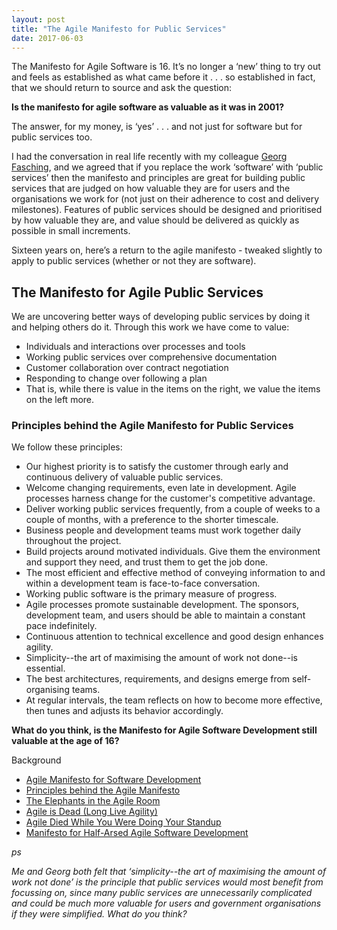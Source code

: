 ```yaml
---
layout: post
title: "The Agile Manifesto for Public Services"
date: 2017-06-03
---
```


The Manifesto for Agile Software is 16.
It’s no longer a ‘new’ thing to try out and feels as established as what came before it . . . so established in fact, that we should return to source and ask the question:

**Is the manifesto for agile software as valuable as it was in 2001?**

The answer, for my money, is ‘yes’ . . . and not just for software but for public services too.

I had the conversation in real life recently with my colleague [Georg Fasching](https://twitter.com/GeorgFasching), and we agreed that if you replace the work ‘software’ with ‘public services’ then the manifesto and principles are great for building public services that are judged on how valuable they are for users and the organisations we work for (not just on their adherence to cost and delivery milestones). Features of public services should be designed and prioritised by how valuable they are, and value should be delivered as quickly as possible in small increments.

Sixteen years on, here’s a return to the agile manifesto - tweaked slightly to apply to public services (whether or not they are software).

## The Manifesto for Agile Public Services

We are uncovering better ways of developing public services by doing it and helping others do it. Through this work we have come to value:

- Individuals and interactions over processes and tools
- Working public services over comprehensive documentation
- Customer collaboration over contract negotiation
- Responding to change over following a plan
- That is, while there is value in the items on the right, we value the items on the left more.

### Principles behind the Agile Manifesto for Public Services

We follow these principles:

- Our highest priority is to satisfy the customer through early and continuous delivery of valuable public services.
- Welcome changing requirements, even late in development. Agile processes harness change for the customer's competitive advantage.
- Deliver working public services frequently, from a couple of weeks to a couple of months, with a preference to the shorter timescale.
- Business people and development teams must work together daily throughout the project.
- Build projects around motivated individuals. Give them the environment and support they need, and trust them to get the job done.
- The most efficient and effective method of conveying information to and within a development team is face-to-face conversation.
- Working public software is the primary measure of progress.
- Agile processes promote sustainable development. The sponsors, development team, and users should be able to maintain a constant pace indefinitely.
- Continuous attention to technical excellence and good design enhances agility.
- Simplicity--the art of maximising the amount of work not done--is essential.
- The best architectures, requirements, and designs emerge from self-organising teams.
- At regular intervals, the team reflects on how to become more effective, then tunes and adjusts its behavior accordingly.

**What do you think, is the Manifesto for Agile Software Development still valuable at the age of 16?**

Background

- [Agile Manifesto for Software Development](http://agilemanifesto.org)
- [Principles behind the Agile Manifesto](http://agilemanifesto.org/principles.html)
- [The Elephants in the Agile Room](https://philippe.kruchten.com/2011/02/13/the-elephants-in-the-agile-room/)
- [Agile is Dead (Long Live Agility)](https://pragdave.me/blog/2014/03/04/time-to-kill-agile.html)
- [Agile Died While You Were Doing Your Standup](http://www.mindtheproduct.com/2017/04/agile-died-standup/)
- [Manifesto for Half-Arsed Agile Software Development](http://www.halfarsedagilemanifesto.org/)

*ps*

*Me and Georg both felt that ‘simplicity--the art of maximising the amount of work not done’ is the principle that public services would most benefit from focussing on, since many public services are unnecessarily complicated and could be much more valuable for users and government organisations if they were simplified. What do you think?*
